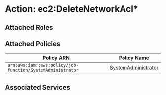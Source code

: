 # Action: ec2:DeleteNetworkAcl*

## Attached Roles

## Attached Policies

| Policy ARN | Policy Name |
|------------|-------------|
| `arn:aws:iam::aws:policy/job-function/SystemAdministrator` | [SystemAdministrator](../policies.md#systemadministrator) |

## Associated Services


